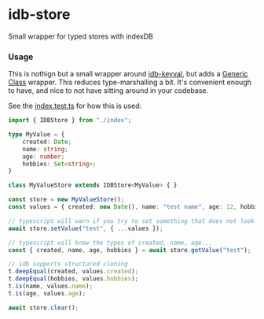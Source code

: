 # idb-store
Small wrapper for typed stores with indexDB


### Usage

This is nothign but a small wrapper around [idb-keyval](https://github.com/jakearchibald/idb-keyval), but adds a [Generic Class](https://www.typescriptlang.org/docs/handbook/2/generics.html#generic-classes) wrapper. This reduces type-marshalling a bit. It's convenient enough to have, and nice to not have sitting around in your codebase.

See the [index.test.ts](./index.test.ts) for how this is used:

```typescript
import { IDBStore } from "./index";

type MyValue = {
    created: Date;
    name: string;
    age: number;
    hobbies: Set<string>;
}

class MyValueStore extends IDBStore<MyValue> { }

const store = new MyValueStore();
const values = { created: new Date(), name: "test name", age: 12, hobbies: new Set(["gaming", "skating"]) };

// typescript will warn if you try to set something that does not look like a 'MyValue'
await store.setValue("test", { ...values });

// typescript will know the types of created, name, age...
const { created, name, age, hobbies } = await store.getValue("test");

// idb supports structured cloning
t.deepEqual(created, values.created);
t.deepEqual(hobbies, values.hobbies);
t.is(name, values.name);
t.is(age, values.age);

await store.clear();

```